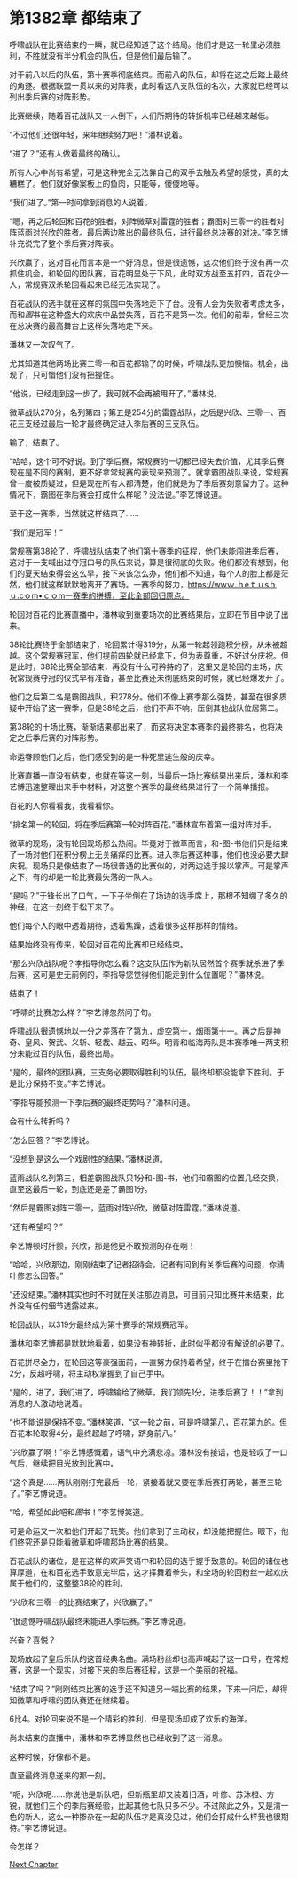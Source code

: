 # 第1382章 都结束了

呼啸战队在比赛结束的一瞬，就已经知道了这个结局。他们才是这一轮里必须胜利，不胜就没有半分机会的队伍，但是他们最后输了。

对于前八以后的队伍，第十赛季彻底结束。而前八的队伍，却将在这之后踏上最终的角逐。根据联盟一贯以来的对阵表，此时看这八支队伍的名次，大家就已经可以列出季后赛的对阵形势。

比赛继续，随着百花战队又一人倒下，人们所期待的转折机率已经越来越低。

“不过他们还很年轻，来年继续努力吧！”潘林说着。

“进了？”还有人做着最终的确认。

所有人心中尚有希望，可是这种完全无法靠自己的双手去触及希望的感觉，真的太糟糕了。他们就好像案板上的鱼肉，只能等，傻傻地等。

“我们进了。”第一时间拿到消息的人说着。

“嗯，再之后轮回和百花的胜者，对阵微草对雷霆的胜者；霸图对三零一的胜者对阵蓝雨对兴欣的胜者。最后两边胜出的最终队伍，进行最终总决赛的对决。”李艺博补充说完了整个季后赛对阵表。

兴欣赢了，这对百花而言本是一个好消息，但是很遗憾，这次他们终于没有再一次抓住机会。和轮回的团队赛，百花明显处于下风，此时双方战至五打四，百花少一人，常规赛双杀轮回看起来已经无法实现了。

百花战队的选手就在这样的氛围中失落地走下了台。没有人会为失败者考虑太多，而和*图*书在这种盛大的欢庆中品尝失落，百花不是第一次。他们的前辈，曾经三次在总决赛的最高舞台上这样失落地走下来。

潘林又一次叹气了。

尤其知道其他两场比赛三零一和百花都输了的时候，呼啸战队更加懊恼。机会，出现了，只可惜他们没有把握住。

“他说，已经走到这一步了，我可就不会再被甩开了。”潘林说。

微草战队270分，名列第四；第五是254分的雷霆战队，之后是兴欣、三零一、百花三支经过最后一轮才最终确定进入季后赛的三支队伍。

输了，结束了。

“哈哈，这个可不好说。到了季后赛，常规赛的一切都已经失去价值，尤其季后赛现在是不同的赛制，更不好拿常规赛的表现来预测了。就拿霸图战队来说，常规赛曾一度被质疑过，但是现在所有人都清楚，他们就是为了季后赛刻意留力了。这种情况下，霸图在季后赛会打成什么样呢？没法说。”李艺博说道。

至于这一赛季，当然就这样结束了……

“我们是冠军！”

常规赛第38轮了，呼啸战队结束了他们第十赛季的征程，他们未能闯进季后赛，这对于一支喊出过夺冠口号的队伍来说，算是很彻底的失败。他们都没有想到，他们的夏天结束得会这么早，接下来该怎么办，他们都不知道，每个人的脸上都是茫然，他们就这样默默地离开了赛场。一赛季的努力，https://wwｗ.ｈeｔｕsｈｕ.cｏm•ｃｏm一赛季的拼搏，至此全部回归原点。

轮回对百花的比赛直播中，潘林收到重要场次的比赛结果后，立即在节目中说了出来。

38轮比赛终于全部结束了，轮回累计得319分，从第一轮起领跑积分榜，从未被超越。这个常规赛冠军，他们提前四轮就已经拿下，但为表尊重，不好过分庆祝。但是此时，38轮比赛全部结束，再没有什么可矜持的了，这里又是轮回的主场，庆祝常规赛夺冠的仪式早有准备，甚至比赛还未彻底结束的时候，就已经爆发开了。

他们之后第二名是霸图战队，积278分。他们不像上赛季那么强势，甚至在很多质疑中开始了这一赛季，但是38轮之后，他们不声不响，压倒其他战队位居第二。

第38轮的十场比赛，渐渐结果都出来了，而这将决定本赛季的最终排名，也将决定之后季后赛的对阵形势。

命运眷顾他们之后，他们感受到的是一种死里逃生般的庆幸。

比赛直播一直没有结束，也就在等这一刻，当最后一场比赛结果出来后，潘林和李艺博迅速整理出来手中材料，对这整个赛季的最终结果进行了一个简单播报。

百花的人你看看我，我看看你。

“排名第一的轮回，将在季后赛第一轮对阵百花。”潘林宣布着第一组对阵对手。

微草的现场，没有轮回现场那么热闹。毕竟对于微草而言，和-图-书他们只是结束了一场对他们在积分榜上无关痛痒的比赛。进入季后赛这种事，他们也没必要大肆庆祝。现场只是像结束了一场很普通的比赛似的，对两边选手报以掌声。可是掌声之下，有的却是一轮比赛最失落的一队人。

“是吗？”于锋长出了口气，一下子坐倒在了场边的选手席上，那根不知绷了多久的神经，在这一刻终于松下来了。

他们每个人的眼中透着期待，透着焦躁，透着很多这样那样的情绪。

结果始终没有传来，轮回对百花的比赛却已经结束。

“那么兴欣战队呢？李指导你怎么看？这支队伍作为新队居然首个赛季就杀进了季后赛，这可是史无前例的，李指导您觉得他们能走到什么位置呢？”潘林说。

结束了！

“呼啸的比赛怎么样？”李艺博忽然问了句。

呼啸战队很遗憾地以一分之差落在了第九，虚空第十，烟雨第十一。再之后是神奇、皇风、贺武、义斩、轻裁、越云、昭华。明青和临海两队是本赛季唯一两支积分未能过百的队伍，最终出局。

“是的，最终的团队赛，三支务必要取得胜利的队伍，最终却都没能拿下胜利。于是比分保持不变。”李艺博说。

“李指导能预测一下季后赛的最终走势吗？”潘林问道。

会有什么转折吗？

“怎么回答？”李艺博说。

“没想到是这么一个戏剧性的结果。”潘林说道。

蓝雨战队名列第三，相差霸图战队只1分和-图-书，他们和霸图的位置几经交换，直至这最后一轮，到底还是差了霸图1分。

“然后是霸图对阵三零一，蓝雨对阵兴欣，微草对阵雷霆。”潘林说道。

“还有希望吗？”

李艺博顿时肝颤，兴欣，那是他更不敢预测的存在啊！

“哈哈，兴欣那边，刚刚结束了记者招待会，记者有问到有关季后赛的问题，你猜叶修怎么回答。”

“还没结束。”潘林其实也时不时就在关注那边消息，可目前只知比赛并未结束，此外没有任何细节透露过来。

轮回战队，以319分最终成为第十赛季的常规赛冠军。

潘林和李艺博都是默默地看着，如果没有神转折，此时似乎都没有解说的必要了。

百花拼尽全力，在轮回这等豪强面前，一直努力保持着希望，终于在擂台赛里抢下2分，反超呼啸，将主动权掌握到了自己手中。

“是的，进了，我们进了，呼啸输给了微草，我们领先1分，进季后赛了！！”拿到消息的人激动地说着。

“也不能说是保持不变。”潘林笑道，“这一轮之前，可是呼啸第八，百花第九的。但百花本轮取得4分，最终超越了呼啸，跻身前八。”

“兴欣赢了啊！”李艺博感慨着，语气中充满悲凉。潘林没有接话，也是轻叹了一口气后，继续把目光放到比赛中。

“这个真是……两队刚刚打完最后一轮，紧接着就又要在季后赛打两轮，甚至三轮了。”李艺博说道。

“哈，希望如此吧和*图*书！”李艺博笑道。

可是命运又一次和他们开起了玩笑。他们拿到了主动权，却没能把握住。眼下，他们终究还是只能看微草和呼啸那场比赛的结果。

百花战队的诸位，是在这样的欢声笑语中和轮回的选手握手致意的。轮回的诸位也算厚道，在和百花选手致意完毕后，这才挥舞着拳头，和全场的轮回粉丝一起欢庆属于他们的，这整整38轮的胜利。

“兴欣和三零一的比赛结束了，兴欣赢了。”

“很遗憾呼啸战队最终未能进入季后赛。”李艺博说道。

兴奋？喜悦？

现场放起了皇后乐队的这首经典名曲。满场粉丝却也高声喊起了这一口号，在常规赛，这是一个现实，对接下来的季后赛征程，这是一个美丽的祝福。

“结束了吗？”刚刚结束比赛的选手还不知道另一端比赛的结果，下来一问后，却得知微草和呼啸的团队赛还在继续着。

6比4。对轮回来说不是一个精彩的胜利，但是现场却成了欢乐的海洋。

尚未结束的直播中，潘林和李艺博显然也已经收到了这一消息。

这种时候，好像都不是。

直至最终消息送来的那一刻。

“呃，兴欣呢……你说他是新队吧，但新瓶里却又装着旧酒，叶修、苏沐橙、方锐，就他们三个的季后赛经验，比起其他七队只多不少。不过除此之外，又是清一色的新人，这么一种掺杂在一起的队伍才是真没见过，他们会打成什么样我也很期待。”李艺博说道。

会怎样？



[Next Chapter](%E7%AC%AC1383%E7%AB%A0%20%E5%B8%B8%E8%A7%84%E8%B5%9B%E5%A5%96%E9%A1%B9.md)